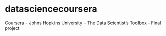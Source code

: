 # datasciencecoursera
Coursera - Johns Hopkins University - The Data Scientist’s Toolbox - Final project
